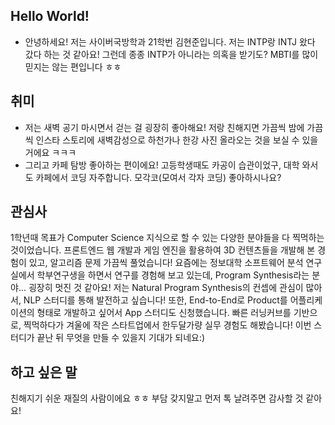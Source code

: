## Hello World!
- 안녕하세요! 저는 사이버국방학과 21학번 김현준입니다. 저는 INTP랑 INTJ 왔다 갔다 하는 것 같아요! 그런데 종종 INTP가 아니라는 의혹을 받기도? MBTI를 많이 믿지는 않는 편입니다 ㅎㅎ
## 취미
- 저는 새벽 공기 마시면서 걷는 걸 굉장히 좋아해요! 저랑 친해지면 가끔씩 밤에 가끔씩 인스타 스토리에 새벽감성으로 하천가나 한강 사진 올라오는 것을 보실 수 있을거에요 ㅋㅋㅋ
- 그리고 카페 탐방 좋아하는 편이에요! 고등학생때도 카공이 습관이었구, 대학 와서도 카페에서 코딩 자주합니다. 모각코(모여서 각자 코딩) 좋아하시나요?
## 관심사
1학년때 목표가 Computer Science 지식으로 할 수 있는 다양한 분야들을 다 찍먹하는 것이었습니다. 프론트엔드 웹 개발과 게임 엔진을 활용하여 3D 컨텐츠들을 개발해 본 경험이 있고, 알고리즘 문제 가끔씩 풀었습니다! 요즘에는 정보대학 소프트웨어 분석 연구실에서 학부연구생을 하면서 연구를 경험해 보고 있는데, Program Synthesis라는 분야... 굉장히 멋진 것 같아요! 저는 Natural Program Synthesis의 컨셉에 관심이 많아서, NLP 스터디를 통해 발전하고 싶습니다! 또한, End-to-End로 Product를 어플리케이션의 형태로 개발하고 싶어서 App 스터디도 신청했습니다. 빠른 러닝커브를 기반으로, 찍먹하다가 겨울에 작은 스타트업에서 한두달가량 실무 경험도 해봤습니다! 이번 스터디가 끝난 뒤 무엇을 만들 수 있을지 기대가 되네요:)
## 하고 싶은 말
친해지기 쉬운 재질의 사람이에요 ㅎㅎ 부담 갖지말고 먼저 톡 날려주면 감사할 것 같아요!
